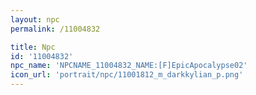 ```yaml
---
layout: npc
permalink: /11004832

title: Npc
id: '11004832'
npc_name: 'NPCNAME_11004832_NAME:[F]EpicApocalypse02'
icon_url: 'portrait/npc/11001812_m_darkkylian_p.png'
---
```

